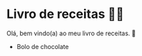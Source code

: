 #    Livro de receitas :woman_cook:

Olá, bem vindo(a) ao meu livro de receitas. :wave:

- Bolo de chocolate 

